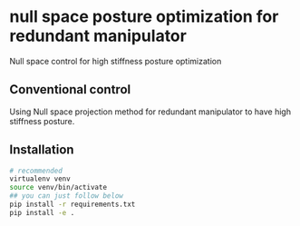 # null space posture optimization for redundant manipulator

Null space control for high stiffness posture optimization

## Conventional control

Using Null space projection method for redundant manipulator
to have high stiffness posture.

## Installation

```bash
# recommended
virtualenv venv
source venv/bin/activate
## you can just follow below
pip install -r requirements.txt
pip install -e .
```

